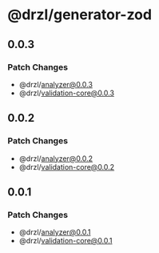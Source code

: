 # @drzl/generator-zod

## 0.0.3

### Patch Changes

- @drzl/analyzer@0.0.3
- @drzl/validation-core@0.0.3

## 0.0.2

### Patch Changes

- @drzl/analyzer@0.0.2
- @drzl/validation-core@0.0.2

## 0.0.1

### Patch Changes

- @drzl/analyzer@0.0.1
- @drzl/validation-core@0.0.1
